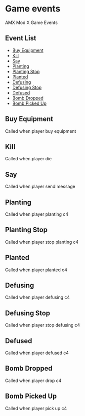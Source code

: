 # Game events
AMX Mod X Game Events

## Event List
- [Buy Equipment](#buy-equipment)
- [Kill](#kill)
- [Say](#say)
- [Planting](#planting)
- [Planting Stop](#planting-stop)
- [Planted](#planted)
- [Defusing](#defusing)
- [Defusing Stop](#defusing-stop)
- [Defused](#defused)
- [Bomb Dropped](#bomb-dropped)
- [Bomb Picked Up](#bomb-picked-up)

## Buy Equipment
Called when player buy equipment

## Kill
Called when player die

## Say
Called when player send message

## Planting
Called when player planting c4

## Planting Stop
Called when player stop planting c4

## Planted
Called when player planted c4

## Defusing
Called when player defusing c4

## Defusing Stop
Called when player stop defusing c4

## Defused
Called when player defused c4

## Bomb Dropped
Called when player drop c4

## Bomb Picked Up
Called when player pick up c4
